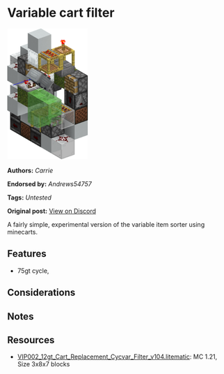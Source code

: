 # Variable cart filter
<img alt="area_render_101_.png" src="images/area_render_101_.png?raw=1" height="300px">

**Authors:** *Carrie*

**Endorsed by:** *Andrews54757*

**Tags:** *Untested*

**Original post:** [View on Discord](https://discord.com/channels/1375556143186837695/1388318335824953385)

A fairly simple, experimental version of the variable item sorter using minecarts.
## Features
- 75gt cycle,
## Considerations

## Notes

## Resources
- [VIP002_12gt_Cart_Replacement_Cycvar_Filter_v104.litematic](attachments/VIP002_12gt_Cart_Replacement_Cycvar_Filter_v104.litematic): MC 1.21, Size 3x8x7 blocks
